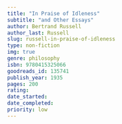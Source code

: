 ```yaml
---
title: "In Praise of Idleness"
subtitle: "and Other Essays"
author: Bertrand Russell
author_last: Russell
slug: russell-in-praise-of-idleness
type: non-fiction
img: true
genre: philosophy
isbn: 9780415325066
goodreads_id: 135741
publish_year: 1935
pages: 200
rating: 
date_started:
date_completed:
priority: low
---
```

